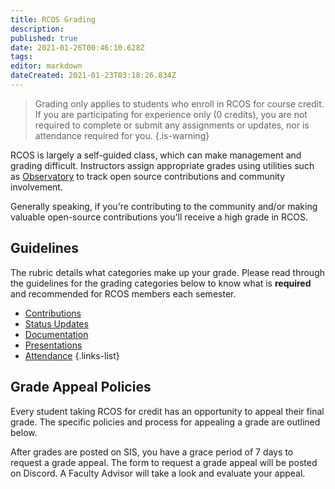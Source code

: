 ```yaml
---
title: RCOS Grading
description: 
published: true
date: 2021-01-26T00:46:10.628Z
tags: 
editor: markdown
dateCreated: 2021-01-23T03:18:26.834Z
---
```


> Grading only applies to students who enroll in RCOS for course credit. If you are participating for experience only (0 credits), you are not required to complete or submit any assignments or updates, nor is attendance required for you.
{.is-warning}

RCOS is largely a self-guided class, which can make management and grading difficult. Instructors assign appropriate grades using utilities such as [Observatory](https://rcos.io/) to track open source contributions and community involvement.

Generally speaking, if you're contributing to the community and/or making valuable open-source contributions you'll receive a high grade in RCOS.

## Guidelines

The rubric details what categories make up your grade. Please read through the guidelines for the grading categories below to know what is **required** and recommended for RCOS members each semester.

- [Contributions](/handbook/grading/contributions)
- [Status Updates](/handbook/grading/status_updates)
- [Documentation](/handbook/grading/documentation)
- [Presentations](/handbook/grading/presentations)
- [Attendance](/handbook/grading/attendance)
{.links-list}

## Grade Appeal Policies

Every student taking RCOS for credit has an opportunity to appeal their final grade. The specific policies and process for appealing a grade are outlined below.

After grades are posted on SIS, you have a grace period of 7 days to request a grade appeal. The form to request a grade appeal will be posted on Discord. A Faculty Advisor will take a look and evaluate your appeal.

<!-- TODO: Replace this with the database -->